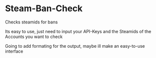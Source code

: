 # Steam-Ban-Check
Checks steamids for bans

Its easy to use, just need to input your API-Keys and the Steamids of the Accounts you want to check

Going to add formating for the output, maybe ill make an easy-to-use interface
